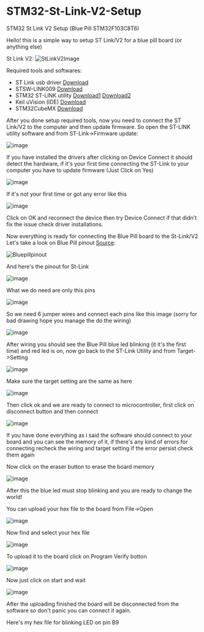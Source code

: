 # STM32-St-Link-V2-Setup
STM32 St Link V2 Setup (Blue Pill STM32F103C8T6)

Hello! this is a simple way to setup ST Link/V2 for a blue pill board (or anything else)

St Link V2:
![StLinkV2Image](https://github.com/Haj4li/STM32-St-Link-V2-Setup/assets/48994331/30d26258-2e71-4fc8-a434-a0225fc6074b)


Required tools and softwares:
  + ST Link usb driver [Download](https://files.waveshare.com/upload/a/a4/St-link_v2_usbdriver.zip)
  + STSW-LINK009 [Download](https://www.st.com/en/development-tools/stsw-link009.html)
  + STM32 ST-LINK utility [Download1](https://files.waveshare.com/upload/a/a2/STM32-ST-LINK-Utility.zip) [Download2](https://www.st.com/en/development-tools/stsw-link004.html)
  + Keil uVision (IDE) [Download](https://www.keil.com)
  + STM32CubeMX [Download](https://www.st.com/en/development-tools/stm32cubemx.html)

After you done setup required tools, now you need to connect the ST Link/V2 to the computer and then update firmware.
So open the ST-LINK utility software and from ST-Link->Firmware update:

![image](https://github.com/Haj4li/STM32-St-Link-V2-Setup/assets/48994331/b5061c23-318f-4d5b-8d05-b29263e76d5f)

If you have installed the drivers after clicking on Device Connect it should detect the hardware, if it's your first time connecting the ST-Link to your computer you have to update firmware (Just Click on Yes)

![image](https://github.com/Haj4li/STM32-St-Link-V2-Setup/assets/48994331/1f52c376-955a-47f4-9641-51f9241635ff)

If it's not your first time or got any error like this 

![image](https://github.com/Haj4li/STM32-St-Link-V2-Setup/assets/48994331/41b981f9-5ca3-46ee-90b3-2e3e7b172d77)

Click on OK and reconnect the device then try Device Connect if that didn't fix the issue check driver installations.

Now everything is ready for connecting the Blue Pill board to the St-Link/V2
Let's take a look on Blue Pill pinout [Source](https://deepbluembedded.com/stm32-blue-pill-pinout-programming-guide/):

![Bluepillpinout](https://github.com/Haj4li/STM32-St-Link-V2-Setup/assets/48994331/186d171e-1327-409a-8588-e9218d19f4f3)

And here's the pinout for St-Link

![image](https://github.com/Haj4li/STM32-St-Link-V2-Setup/assets/48994331/edd9d453-dec0-47fc-a145-cc9fc14e1cb6)

What we do need are only this pins

![image](https://github.com/Haj4li/STM32-St-Link-V2-Setup/assets/48994331/6e3789f8-5c0d-4276-93c5-0866c56a31d6)

So we need 6 jumper wires and connect each pins like this image (sorry for bad drawing hope you manage the do the wiring)

![image](https://github.com/Haj4li/STM32-St-Link-V2-Setup/assets/48994331/656bd86d-e04d-4edd-abcd-97fad86e8d4e)

After wiring you should see the Blue Pill blue led blinking (it it's the first time) and red led is on, now go back to the ST-Link Utility and from Target->Setting

![image](https://github.com/Haj4li/STM32-St-Link-V2-Setup/assets/48994331/edad7be8-2835-4ec2-8677-39a3ab872899)

Make sure the target setting are the same as here

![image](https://github.com/Haj4li/STM32-St-Link-V2-Setup/assets/48994331/74c512b6-5408-4dc1-ac54-28014a040bf7)

Then click ok and we are ready to connect to microcontroller, first click on disconnect button and then connect 

![image](https://github.com/Haj4li/STM32-St-Link-V2-Setup/assets/48994331/39e47793-fa9e-4bb3-a03c-2348f8e44e65)

If you have done everything as i said the software should connect to your board and you can see the memory of it, if there's any kind of errors for connecting recheck the wiring and target setting if the error persist check them again 

Now click on the eraser button to erase the board memory 

![image](https://github.com/Haj4li/STM32-St-Link-V2-Setup/assets/48994331/75a41f34-4ad3-43cc-bfc9-ff550bf91e3f)

After this the blue led must stop blinking and you are ready to change the world!

You can upload your hex file to the board from File->Open

![image](https://github.com/Haj4li/STM32-St-Link-V2-Setup/assets/48994331/5998c755-88e4-46c7-8599-91404c7b883a)

Now find and select your hex file

![image](https://github.com/Haj4li/STM32-St-Link-V2-Setup/assets/48994331/56f19cf6-81ec-4e93-89e6-d21d84854a6b)

To upload it to the board click on Program Verify botton

![image](https://github.com/Haj4li/STM32-St-Link-V2-Setup/assets/48994331/1359d48e-9a09-450a-951a-3387906e06ce)

Now just click on start and wait 

![image](https://github.com/Haj4li/STM32-St-Link-V2-Setup/assets/48994331/ce7fc7f1-6a0b-4261-82d9-f98fbf788940)

After the uploading finished the board will be disconnected from the software so don't panic you can connect it again.

Here's my hex file for blinking LED on pin B9

